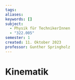 ```yaml
---
tags: 
aliases: 
keywords: []
subject:
  - Physik für TechnikerInnen
  - "322.005"
semester: 1
created: 11. Oktober 2023
professor: Gunther Springholz
---
```

 

# Kinematik




